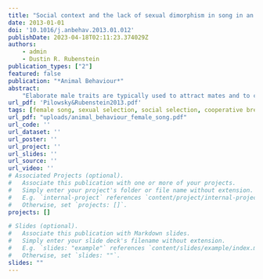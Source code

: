 ```yaml
---
title: "Social context and the lack of sexual dimorphism in song in an avian cooperative breeder"
date: 2013-01-01
doi: '10.1016/j.anbehav.2013.01.012'
publishDate: 2023-04-18T02:11:23.374029Z
authors: 
    - admin
    - Dustin R. Rubenstein
publication_types: ["2"]
featured: false
publication: "*Animal Behaviour*"
abstract:
    "Elaborate male traits are typically used to attract mates and to compete with other males for mating opportunities. However, similarly ornate secondary sexual characteristics are also found in females in many species and may be used in competition in both sexual and nonsexual contexts. Trait elaboration in females may be particularly important in cooperatively breeding species where reproduction is monopolized by a few individuals in a group and where both sexes must compete for these limited mating opportunities. Previous work in African starlings has shown that females in cooperatively breeding species are larger and more ornamented than those in noncooperative species, resulting in reduced plumage and size dimorphism. To further examine patterns of sexual dimorphism in signalling traits and to better understand their role in mediating social competition, we investigated the form and function of song in cooperatively breeding superb starlings, Lamprotornis superbus. In addition to comparing song between sexes, we contrasted song in dominant breeders and subordinate helpers of both sexes and examined its use in various social contexts. We found that song was indistinguishable between males and females, with both sexes showing similar complexity, pitch, versatility and structure. However, the song of breeders was more versatile than that of helpers. Moreover, song structure differed when birds sang in chorus from when they sang alone. These findings suggest that, like male song, female song may be used in social competition, and that song may be an important signal in both sexes in species where intrasexual competition is high in males and females."
url_pdf: 'Pilowsky&Rubenstein2013.pdf'
tags: [female song, sexual selection, social selection, cooperative breeding, animal behavior, superb starlings]
url_pdf: "uploads/animal_behaviour_female_song.pdf"
url_code: ''
url_dataset: ''
url_poster: ''
url_project: ''
url_slides: ''
url_source: ''
url_video: ''
# Associated Projects (optional).
#   Associate this publication with one or more of your projects.
#   Simply enter your project's folder or file name without extension.
#   E.g. `internal-project` references `content/project/internal-project/index.md`.
#   Otherwise, set `projects: []`.
projects: []

# Slides (optional).
#   Associate this publication with Markdown slides.
#   Simply enter your slide deck's filename without extension.
#   E.g. `slides: "example"` references `content/slides/example/index.md`.
#   Otherwise, set `slides: ""`.
slides: ""
---
```


